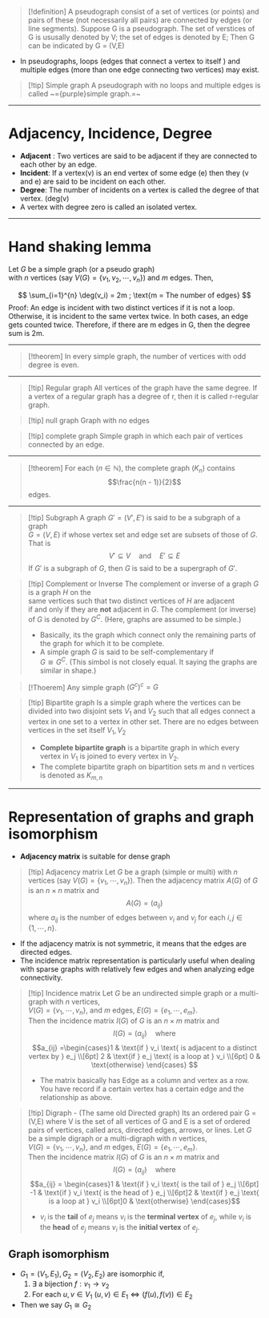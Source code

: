 >[!definition]
>A pseudograph consist of a set of vertices (or points) and pairs of these (not necessarily all pairs) are connected by edges (or line segments).
>Suppose G is a pseudograph. The set of verstices of G is ususally denoted by V; the set of edges is denoted by E; Then G can be indicated by G = (V,E)

- In pseudographs, loops (edges that connect a vertex to itself ) and multiple edges (more than one edge connecting two vertices) may exist.
>[!tip] Simple graph
>A pseudograph with no loops and multiple edges is called ~={purple}simple graph.=~

---
# Adjacency, Incidence, Degree
- **Adjacent** :
	Two vertices are said to be adjacent if they are connected to each other by an edge.
-  **Incident**:
	If a vertex(v) is an end vertex of some edge (e) then they (v and e) are said to be incident on each other.
- **Degree**:
	The number of incidents on a vertex is called the degree of that  vertex. (deg(v)
- A vertex with degree zero is called an isolated vertex.
---
# Hand shaking lemma
Let $G$ be a simple graph (or a pseudo graph)  
with $n$ vertices (say $V(G) = \{v_1, v_2, \cdots, v_n\}$) and $m$ edges. Then,

$$
\sum_{i=1}^{n} \deg(v_i) = 2m ; \text{m = The number of edges}
$$
Proof:
An edge is incident with two distinct vertices if it is not a loop. Otherwise, it is incident to the same vertex twice. In both cases, an edge gets counted twice. Therefore, if there are m edges in G, then the degree sum is 2m.

---
>[!theorem]
>In every simple graph, the number of vertices with odd degree is even.

---
>[!tip] Regular graph
>All vertices of the graph have the same degree.
>If a vertex of a regular graph has a degree of r, then it is called r-regular graph.

>[!tip] null graph
>Graph with no edges

>[!tip] complete graph
>Simple graph in which each pair of vertices connected by an edge.

---
>[!theorem]
>For each $( n \in \mathbb{N} )$, the complete graph $( K_n )$ contains
>$$\frac{n(n - 1)}{2}$$
>edges.

---
>[!tip] Subgraph
>A graph $G' = (V', E')$ is said to be a subgraph of a graph  
$G = (V, E)$ if whose vertex set and edge set are subsets of those of $G$. That is$$V' \subseteq V \quad \text{and} \quad E' \subseteq E$$
If $G'$ is a subgraph of $G$, then $G$ is said to be a supergraph of $G'$.

>[!tip] Complement or Inverse
>The complement or inverse of a graph $G$ is a graph $H$ on the  
same vertices such that two distinct vertices of $H$ are adjacent  
if and only if they are **not** adjacent in $G$. The complement (or inverse)  
of $G$ is denoted by $G^C$. (Here, graphs are assumed to be simple.)
>- Basically, its the graph which connect only the remaining parts of the graph for which it to be complete.
>- A simple graph $G$ is said to be self-complementary if  
$G \cong G^C$. (This simbol is not closely equal. It saying the graphs are similar in shape.)

>[!Thoerem]
>Any simple graph $(G^{c})^{c} = G$

>[!tip] Bipartite graph
>Is a simple graph where the vertices can be divided into two disjoint sets $V_1$ and $V_2$ such that all edges connect a vertex in one set to a vertex in other set. There are no edges between vertices in the set itself $V_1, V_2$
>- **Complete bipartite graph** is a bipartite graph in which every vertex in $V_1$ is joined to every vertex in $V_2$. 
>- The complete bipartite graph on bipartition sets m and n vertices is denoted as $K_{m,n}$

---
# Representation of graphs and graph isomorphism

- **Adjacency matrix** is suitable for dense graph
>[!tip] Adjacency matrix
>Let $G$ be a graph (simple or multi) with $n$ vertices (say $V(G) = \{v_1, \cdots, v_n\}$). Then the adjacency matrix $A(G)$ of $G$ is an $n \times n$ matrix and $$A(G) = (a_{ij})$$
where $a_{ij}$ is the number of edges between $v_i$ and $v_j$ for each $i, j \in \{1, \cdots, n\}$.

- If the adjacency matrix is not symmetric, it means that the edges are directed edges.
- The incidence matrix representation is particularly useful when dealing with sparse graphs with relatively few edges and when analyzing edge connectivity.
>[!tip] Incidence matrix
>Let $G$ be an undirected simple graph or a multi-graph with $n$ vertices,  
$V(G) = \{v_1, \cdots, v_n\}$, and $m$ edges, $E(G) = \{e_1, \cdots, e_m\}$.  
Then the incidence matrix $I(G)$ of $G$ is an $n \times m$ matrix and $$I(G) = (a_{ij}) \quad \text{where}$$$$a_{ij} =\begin{cases}1 & \text{if } v_i \text{ is adjacent to a distinct vertex by } e_j \\[6pt] 2 & \text{if } e_j \text{ is a loop at } v_i \\[6pt] 0 & \text{otherwise}
\end{cases} $$
> - The matrix basically has Edge as a column and vertex as a row. You have record if a certain vertex has a certain edge and the relationship as above.

>[!tip] Digraph - (The same old Directed graph)
>Its an ordered pair G = (V,E) where V is the  set of all vertices of G and E is a set of ordered pairs of vertices, called arcs, directed edges, arrows, or lines.
>Let $G$ be a simple digraph or a multi-digraph with $n$ vertices,  
$V(G) = \{v_1, \cdots, v_n\}$, and $m$ edges, $E(G) = \{e_1, \cdots, e_m\}$.  
Then the incidence matrix $I(G)$ of $G$ is an $n \times m$ matrix and  $$
I(G) = (a_{ij}) \quad \text{where}$$$$a_{ij} = 
\begin{cases}1 & \text{if } v_i \text{ is the tail of } e_j \\[6pt]
-1 & \text{if } v_i \text{ is the head of } e_j \\[6pt]2 & \text{if } e_j \text{ is a loop at } v_i \\[6pt]0 & \text{otherwise}
\end{cases}$$
> - $v_i$ is the **tail** of $e_j$ means $v_i$ is the **terminal vertex** of $e_j$, while $v_i$ is the **head** of $e_j$ means $v_i$ is the **initial vertex** of $e_j$.

## Graph isomorphism
- $G_1 = (V_1,E_1),G_2 = (V_2,E_2)$ are isomorphic if,
	1. $\exists$ a bijection $f: v_1 \rightarrow v_2$
	2. For each $u,v \in V_1$
			$(u,v) \in E_1 \iff (f(u),f(v)) \in E_2$
- Then we say $G_1 \cong G_2$
